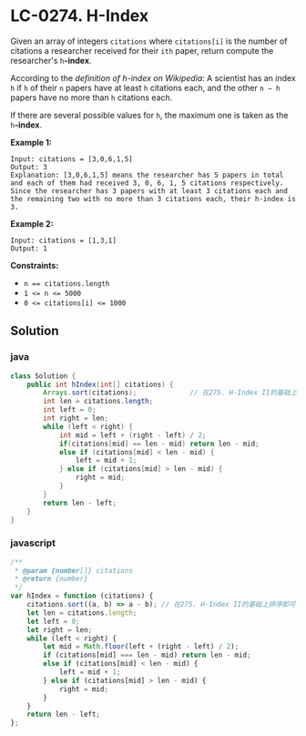 # LC-0274. H-Index

Given an array of integers `citations` where `citations[i]` is the number of citations a researcher received for their `ith` paper, return compute the researcher's `h`**-index**.

According to the _definition of h-index on Wikipedia_: A scientist has an index `h` if `h` of their `n` papers have at least `h` citations each, and the other `n − h` papers have no more than `h` citations each.

If there are several possible values for `h`, the maximum one is taken as the `h`**-index**.

**Example 1:**

```text
Input: citations = [3,0,6,1,5]
Output: 3
Explanation: [3,0,6,1,5] means the researcher has 5 papers in total and each of them had received 3, 0, 6, 1, 5 citations respectively.
Since the researcher has 3 papers with at least 3 citations each and the remaining two with no more than 3 citations each, their h-index is 3.
```

**Example 2:**

```text
Input: citations = [1,3,1]
Output: 1
```

**Constraints:**

-   `n == citations.length`
-   `1 <= n <= 5000`
-   `0 <= citations[i] <= 1000`

## Solution

### java

```java
class Solution {
    public int hIndex(int[] citations) {
        Arrays.sort(citations);				// 在275. H-Index II的基础上排序即可
        int len = citations.length;
        int left = 0;
        int right = len;
        while (left < right) {
            int mid = left + (right - left) / 2;
            if(citations[mid] == len - mid) return len - mid;
            else if (citations[mid] < len - mid) {
                left = mid + 1;
            } else if (citations[mid] > len - mid) {
                right = mid;
            }
        }
        return len - left;
    }
}
```

### javascript

```javascript
/**
 * @param {number[]} citations
 * @return {number}
 */
var hIndex = function (citations) {
    citations.sort((a, b) => a - b); // 在275. H-Index II的基础上排序即可
    let len = citations.length;
    let left = 0;
    let right = len;
    while (left < right) {
        let mid = Math.floor(left + (right - left) / 2);
        if (citations[mid] === len - mid) return len - mid;
        else if (citations[mid] < len - mid) {
            left = mid + 1;
        } else if (citations[mid] > len - mid) {
            right = mid;
        }
    }
    return len - left;
};
```
